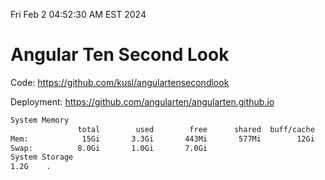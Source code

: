 Fri Feb  2 04:52:30 AM EST 2024

# Angular Ten Second Look

Code: https://github.com/kusl/angulartensecondlook

Deployment: https://github.com/angularten/angularten.github.io

```bash
System Memory
               total        used        free      shared  buff/cache   available
Mem:            15Gi       3.3Gi       443Mi       577Mi        12Gi        11Gi
Swap:          8.0Gi       1.0Gi       7.0Gi
System Storage
1.2G	.
```
```bash
